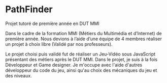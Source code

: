 # PathFinder
Projet tutoré de première année en DUT MMI

Dans le cadre de la formation MMI (Métiers du Multimédia et d’Internet) de première année. Nous devions à l’aide d’une équipe de 4 membres réaliser un projet à choix libre (Validé par nos professeurs). 

Le projet choisi puis validé fut de réaliser un Jeu-Vidéo sous JavaScript présentant des métiers après le DUT MMI.
Dans le projet, je suis à la fois Développeur et Game designer. Je m'occupe avec l'aide d'autres développeur du code du jeu, ainsi qu'au choix des mécaniques du jeu et des niveaux.

